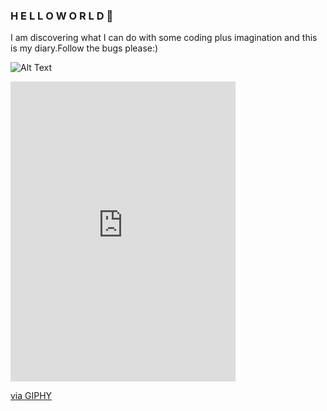 ### H E L L O W O R L D  👋
I am discovering what I can do with some coding plus imagination and this is my diary.Follow the bugs please:)

![Alt Text](https://giphy.com/embed/2uxxXyTRFgIJaOZJTb.gif)

<iframe src="https://giphy.com/embed/1VT3UNeWdijUSMpRL4" width="360" height="480" frameBorder="0" class="giphy-embed" allowFullScreen></iframe><p><a href="https://giphy.com/gifs/error-rylsee-tooshytorap-1VT3UNeWdijUSMpRL4">via GIPHY</a></p>

<!--
**soymze/soymze** is a ✨ _special_ ✨ repository because its `README.md` (this file) appears on your GitHub profile.

Here are some ideas to get you started:

- 🔭 I’m currently working on ...
- 🌱 I’m currently learning ...
- 👯 I’m looking to collaborate on ...
- 🤔 I’m looking for help with ...
- 💬 Ask me about ...
- 📫 How to reach me: ...
- 😄 Pronouns: ...
- ⚡ Fun fact: ...
-->
